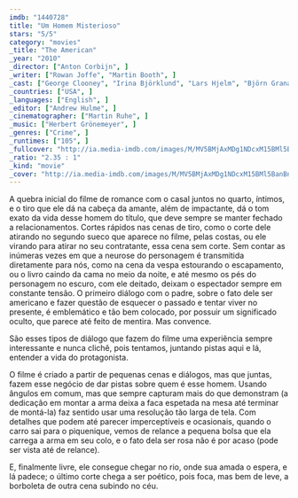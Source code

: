 ```yaml
---
imdb: "1440728"
title: "Um Homem Misterioso"
stars: "5/5"
category: "movies"
_title: "The American"
_year: "2010"
_director: ["Anton Corbijn", ]
_writer: ["Rowan Joffe", "Martin Booth", ]
_cast: ["George Clooney", "Irina Björklund", "Lars Hjelm", "Björn Granath", "Johan Leysen", "Paolo Bonacelli", "Giorgio Gobbi", "Silvana Bosi", "Thekla Reuten", ]
_countries: ["USA", ]
_languages: ["English", ]
_editor: ["Andrew Hulme", ]
_cinematographer: ["Martin Ruhe", ]
_music: ["Herbert Grönemeyer", ]
_genres: ["Crime", ]
_runtimes: ["105", ]
_fullcover: "http://ia.media-imdb.com/images/M/MV5BMjAxMDg1NDcxM15BMl5BanBnXkFtZTcwODc3MDg1Mw@@.jpg"
_ratio: "2.35 : 1"
_kind: "movie"
_cover: "http://ia.media-imdb.com/images/M/MV5BMjAxMDg1NDcxM15BMl5BanBnXkFtZTcwODc3MDg1Mw@@._V1._SX91_SY140_.jpg"
---
```

A quebra inicial do filme de romance com o casal juntos no quarto, íntimos, e o tiro que ele dá na cabeça da amante, além de impactante, dá o tom exato da vida desse homem do título, que deve sempre se manter fechado a relacionamentos. Cortes rápidos nas cenas de tiro, como o corte dele atirando no segundo sueco que aparece no filme, pelas costas, ou ele virando para atirar no seu contratante, essa cena sem corte. Sem contar as inúmeras vezes em que a neurose do personagem é transmitida diretamente para nós, como na cena da vespa estourando o escapamento, ou o livro caindo da cama no meio da noite, e até mesmo os pés do personagem no escuro, com ele deitado, deixam o espectador sempre em constante tensão. O primeiro diálogo com o padre, sobre o fato dele ser americano e fazer questão de esquecer o passado e tentar viver no presente, é emblemático e tão bem colocado, por possuir um significado oculto, que parece até feito de mentira. Mas convence.

São esses tipos de diálogo que fazem do filme uma experiência sempre interessante e nunca clichê, pois tentamos, juntando pistas aqui e lá, entender a vida do protagonista.

O filme é criado a partir de pequenas cenas e diálogos, mas que juntas, fazem esse negócio de dar pistas sobre quem é esse homem. Usando ângulos em comum, mas que sempre capturam mais do que demonstram (a dedicação em montar a arma deixa a faca espetada na mesa até terminar de montá-la) faz sentido usar uma resolução tão larga de tela. Com detalhes que podem até parecer imperceptíveis e ocasionais, quando o carro sai para o piquenique, vemos de relance a pequena bolsa que ela carrega a arma em seu colo, e o fato dela ser rosa não é por acaso (pode ser vista até de relance).

E, finalmente livre, ele consegue chegar no rio, onde sua amada o espera, e lá padece; o último corte chega a ser poético, pois foca, mas bem de leve, a borboleta de outra cena subindo no céu.
